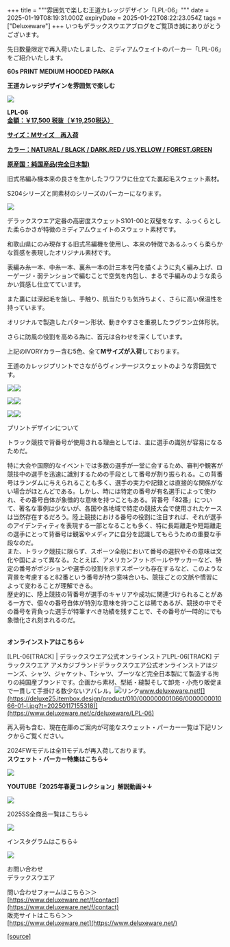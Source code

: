 +++
title = """雰囲気で楽しむ王道カレッジデザイン「LPL-06」"""
date = 2025-01-19T08:19:31.000Z
expiryDate = 2025-01-22T08:22:23.054Z
tags = ["Deluxeware"]
+++
いつもデラックスウエアブログをご覧頂き誠にありがとうございます。

先日数量限定で再入荷いたしました、ミディアムウェイトのパーカー「LPL-06」をご紹介いたします。

**60s PRINT MEDIUM HOODED PARKA**

**王道カレッジデザインを雰囲気で楽しむ**

[![](https://stat.ameba.jp/user_images/20250118/17/deluxeware/46/e4/j/o0800085415534486744.jpg)](https://stat.ameba.jp/user_images/20250118/17/deluxeware/46/e4/j/o0800085415534486744.jpg)

**LPL-06**  
**[金額：￥17,500 税抜（￥19,250税込）](https://www.deluxeware.net/c/deluxeware/LPL-06)**

**[サイズ：Mサイズ　再入荷](https://www.deluxeware.net/c/deluxeware/LPL-06)**

**[カラー：NATURAL / BLACK / DARK.RED / US.YELLOW / FOREST.GREEN](https://www.deluxeware.net/c/deluxeware/LPL-06)**

**[原産国：純国産品(完全日本製)](https://www.deluxeware.net/c/deluxeware/LPL-06)**

旧式吊編み機本来の良さを生かしたフワフワに仕立てた裏起毛スウェット素材。

S204シリーズと同素材のシリーズのパーカーになります。

[![](https://stat.ameba.jp/user_images/20250118/16/deluxeware/7a/9b/j/o0800089615534472092.jpg)](https://stat.ameba.jp/user_images/20250118/16/deluxeware/7a/9b/j/o0800089615534472092.jpg)

デラックスウエア定番の高密度スウェットS101-00と双璧をなす、ふっくらとした柔らかさが特徴のミディアムウェイトのスウェット素材です。

和歌山県にのみ現存する旧式吊編機を使用し、本来の特徴であるふっくら柔らかな質感を表現したオリジナル素材です。

表編み糸一本、中糸一本、裏糸一本の計三本を円を描くように丸く編み上げ、ローゲージ・弱テンションで編むことで空気を内包し、まるで手編みのような柔らかい質感し仕立てています。

また裏には深起毛を施し、手触り、肌当たりも気持ちよく、さらに高い保温性を持っています。

  
オリジナルで製造したパターン形状、動きやすさを重視したラグラン立体形状。

さらに防風の役割を高める為に、首元は合わせを深くしています。

上記のIVORYカラー含む5色、全て**Mサイズが入荷**しております。

王道のカレッジプリントでさながらヴィンテージスウェットのような雰囲気です。

[![](https://stat.ameba.jp/user_images/20250118/16/deluxeware/94/f3/j/o0800085415534468234.jpg)](https://stat.ameba.jp/user_images/20250118/16/deluxeware/94/f3/j/o0800085415534468234.jpg)[![](https://stat.ameba.jp/user_images/20250118/16/deluxeware/fa/37/j/o0800085415534468233.jpg)](https://stat.ameba.jp/user_images/20250118/16/deluxeware/fa/37/j/o0800085415534468233.jpg)

[![](https://stat.ameba.jp/user_images/20250118/17/deluxeware/3b/c4/j/o0800085415534483057.jpg)](https://stat.ameba.jp/user_images/20250118/17/deluxeware/3b/c4/j/o0800085415534483057.jpg)![](https://stat.ameba.jp/user_images/20250118/16/deluxeware/4f/26/j/o0800085415534468222.jpg)

[![](https://stat.ameba.jp/user_images/20250118/16/deluxeware/26/f3/j/o0800120015534468262.jpg)](https://stat.ameba.jp/user_images/20250118/16/deluxeware/26/f3/j/o0800120015534468262.jpg)[![](https://stat.ameba.jp/user_images/20250118/16/deluxeware/98/92/j/o0800120015534468256.jpg)](https://stat.ameba.jp/user_images/20250118/16/deluxeware/98/92/j/o0800120015534468256.jpg)

プリントデザインについて

トラック競技で背番号が使用される理由としては、主に選手の識別が容易になるためだ。

特に大会や国際的なイベントでは多数の選手が一堂に会するため、審判や観客が競技中の選手を迅速に識別するための手段として番号が割り振られる。この背番号はランダムに与えられることも多く、選手の実力や記録とは直接的な関係がない場合がほとんどである。しかし、時には特定の番号が有名選手によって使われ、その番号自体が象徴的な意味を持つこともある。背番号「82番」について、著名な事例は少ないが、各国や各地域で特定の競技大会で使用されたケースは当然存在するだろう。陸上競技における番号の役割に注目すれば、それが選手のアイデンティティを表現する一部となることも多く、特に長距離走や短距離走の選手にとって背番号は観客やメディアに自分を認識してもらうための重要な手段なのだ。  
また、トラック競技に限らず、スポーツ全般において番号の選択やその意味は文化や国によって異なる。たとえば、アメリカンフットボールやサッカーなど、特定の番号がポジションや選手の役割を示すスポーツも存在するなど、このような背景を考慮すると82番という番号が持つ意味合いも、競技ごとの文脈や慣習によって変わることが理解できる。  
歴史的に、陸上競技の背番号が選手のキャリアや成功に関連づけられることがある一方で、個々の番号自体が特別な意味を持つことは稀であるが、競技の中でその番号を背負った選手が特筆すべき功績を残すことで、その番号が一時的にでも象徴化され刻まれるのだ。  
 

**オンラインストアはこちら↓**

[LPL-06\[TRACK\] | デラックスウエア公式オンラインストアLPL-06\[TRACK\] デラックスウエア アメカジブランドデラックスウエア公式オンラインストアはジーンズ、シャツ、ジャケット、Tシャツ、ブーツなど完全日本製にて製造する拘りの純国産ブランドです。企画から素材、型紙・縫製そして卸売・小売り販促まで一貫して手掛ける数少ないアパレル。![リンク](https://c.stat100.ameba.jp/ameblo/symbols/v3.20.0/svg/gray/editor_link.svg)www.deluxeware.net![](https://deluxe25.itembox.design/product/010/000000001066/000000001066-01-l.jpg?t=20250117155318)](https://www.deluxeware.net/c/deluxeware/LPL-06)

再入荷も含む、現在在庫のご案内が可能なスウェット・パーカー一覧は下記リンクからご覧ください。

2024FWモデルは全11モデルが再入荷しております。  
**スウェット・パーカー特集はこちら↓**

**[![](https://stat.ameba.jp/user_images/20250117/14/deluxeware/76/fb/j/o1200050015534091857.jpg?caw=800)](https://www.deluxeware.net/c/sweathoodie)**

**YOUTUBE「2025年春夏コレクション」解説動画↓↓**

**[![](https://stat.ameba.jp/user_images/20250108/16/deluxeware/ac/cf/j/o1200050015530951038.jpg?caw=800)](https://www.youtube.com/playlist?list=PLmcuUjZ67rhnclr762_W-zDg7FyyrNvqF)**

2025SS全商品一覧はこちら↓

[![](https://stat.ameba.jp/user_images/20250114/17/deluxeware/cf/2d/j/o1200050015533133265.jpg?caw=800)](https://www.deluxeware.net/c/2025SSreserve)

インスタグラムはこちら↓

[![](https://stat.ameba.jp/user_images/20240315/15/deluxeware/04/7f/j/o0800026015413271803.jpg?caw=800)](https://www.instagram.com/deluxeware/?hl=ja)

お問い合わせ  
デラックスウエア

問い合わせフォームはこちら＞＞  
[https://www.deluxeware.net/f/contact](https://www.deluxeware.net/f/contact)  
販売サイトはこちら＞＞  
[https://www.deluxeware.net](https://www.deluxeware.net/)

[[source]](https://ameblo.jp/deluxeware/entry-12882947487.html)
